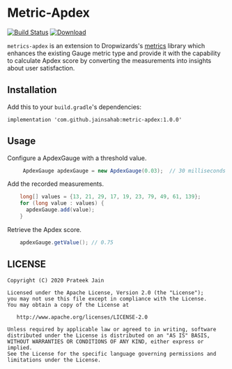 Metric-Apdex
============
[![Build Status](https://travis-ci.org/jainsahab/metric-apdex.svg?branch=master)](https://travis-ci.com/jainsahab/metric-apdex)
[![Download](https://api.bintray.com/packages/jainsahab/metric-apdex/metric-apdex/images/download.svg) ](https://bintray.com/jainsahab/metric-apdex/metric-apdex/_latestVersion)

`metrics-apdex` is an extension to Dropwizards's [metrics](https://github.com/dropwizard/metrics) library which 
enhances the existing Gauge metric type and provide it with the capability to calculate Apdex score by converting the 
measurements into insights about user satisfaction.
 
Installation
------------

Add this to your `build.gradle`'s dependencies:

    implementation 'com.github.jainsahab:metric-apdex:1.0.0'


Usage
-----
Configure a ApdexGauge with a threshold value.

```java
     ApdexGauge apdexGauge = new ApdexGauge(0.03);  // 30 milliseconds
```  

Add the recorded measurements.

```java
    long[] values = {13, 21, 29, 17, 19, 23, 79, 49, 61, 139};
    for (long value : values) {
      apdexGauge.add(value);
    }
```

Retrieve the Apdex score.
```java
    apdexGauge.getValue(); // 0.75
```

LICENSE
-------

```LICENSE
Copyright (C) 2020 Prateek Jain

Licensed under the Apache License, Version 2.0 (the "License");
you may not use this file except in compliance with the License.
You may obtain a copy of the License at

   http://www.apache.org/licenses/LICENSE-2.0

Unless required by applicable law or agreed to in writing, software
distributed under the License is distributed on an "AS IS" BASIS,
WITHOUT WARRANTIES OR CONDITIONS OF ANY KIND, either express or implied.
See the License for the specific language governing permissions and
limitations under the License.
```
